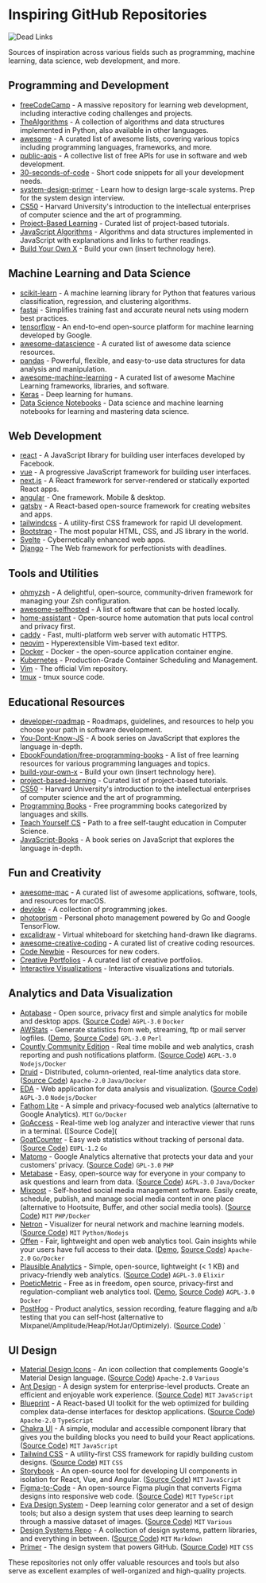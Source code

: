 


# Inspiring GitHub Repositories

![Dead Links](https://github.com/stojanov-igor/Inspiring-Github/actions/workflows/check-links.yml/badge.svg)


Sources of inspiration across various fields such as programming, machine learning, data science, web development, and more.

## Programming and Development
- [freeCodeCamp](https://github.com/freeCodeCamp/freeCodeCamp) - A massive repository for learning web development, including interactive coding challenges and projects.
- [TheAlgorithms](https://github.com/TheAlgorithms/Python) - A collection of algorithms and data structures implemented in Python, also available in other languages.
- [awesome](https://github.com/sindresorhus/awesome) - A curated list of awesome lists, covering various topics including programming languages, frameworks, and more.
- [public-apis](https://github.com/public-apis/public-apis) - A collective list of free APIs for use in software and web development.
- [30-seconds-of-code](https://github.com/30-seconds/30-seconds-of-code) - Short code snippets for all your development needs.
- [system-design-primer](https://github.com/donnemartin/system-design-primer) - Learn how to design large-scale systems. Prep for the system design interview.
- [CS50](https://github.com/cs50) - Harvard University's introduction to the intellectual enterprises of computer science and the art of programming.
- [Project-Based Learning](https://github.com/practical-tutorials/project-based-learning) - Curated list of project-based tutorials.
- [JavaScript Algorithms](https://github.com/trekhleb/javascript-algorithms) - Algorithms and data structures implemented in JavaScript with explanations and links to further readings.
- [Build Your Own X](https://github.com/codecrafters-io/build-your-own-x) - Build your own (insert technology here).

## Machine Learning and Data Science
- [scikit-learn](https://github.com/scikit-learn/scikit-learn) - A machine learning library for Python that features various classification, regression, and clustering algorithms.
- [fastai](https://github.com/fastai/fastai) - Simplifies training fast and accurate neural nets using modern best practices.
- [tensorflow](https://github.com/tensorflow/tensorflow) - An end-to-end open-source platform for machine learning developed by Google.
- [awesome-datascience](https://github.com/academic/awesome-datascience) - A curated list of awesome data science resources.
- [pandas](https://github.com/pandas-dev/pandas) - Powerful, flexible, and easy-to-use data structures for data analysis and manipulation.
- [awesome-machine-learning](https://github.com/josephmisiti/awesome-machine-learning) - A curated list of awesome Machine Learning frameworks, libraries, and software.
- [Keras](https://github.com/keras-team/keras) - Deep learning for humans.
- [Data Science Notebooks](https://github.com/donnemartin/data-science-ipython-notebooks) - Data science and machine learning notebooks for learning and mastering data science.

## Web Development
- [react](https://github.com/facebook/react) - A JavaScript library for building user interfaces developed by Facebook.
- [vue](https://github.com/vuejs/vue) - A progressive JavaScript framework for building user interfaces.
- [next.js](https://github.com/vercel/next.js) - A React framework for server-rendered or statically exported React apps.
- [angular](https://github.com/angular/angular) - One framework. Mobile & desktop.
- [gatsby](https://github.com/gatsbyjs/gatsby) - A React-based open-source framework for creating websites and apps.
- [tailwindcss](https://github.com/tailwindlabs/tailwindcss) - A utility-first CSS framework for rapid UI development.
- [Bootstrap](https://github.com/twbs/bootstrap) - The most popular HTML, CSS, and JS library in the world.
- [Svelte](https://github.com/sveltejs/svelte) - Cybernetically enhanced web apps.
- [Django](https://github.com/django/django) - The Web framework for perfectionists with deadlines.

## Tools and Utilities
- [ohmyzsh](https://github.com/ohmyzsh/ohmyzsh) - A delightful, open-source, community-driven framework for managing your Zsh configuration.
- [awesome-selfhosted](https://github.com/awesome-selfhosted/awesome-selfhosted) - A list of software that can be hosted locally.
- [home-assistant](https://github.com/home-assistant/core) - Open-source home automation that puts local control and privacy first.
- [caddy](https://github.com/caddyserver/caddy) - Fast, multi-platform web server with automatic HTTPS.
- [neovim](https://github.com/neovim/neovim) - Hyperextensible Vim-based text editor.
- [Docker](https://github.com/docker/docker-ce) - Docker - the open-source application container engine.
- [Kubernetes](https://github.com/kubernetes/kubernetes) - Production-Grade Container Scheduling and Management.
- [Vim](https://github.com/vim/vim) - The official Vim repository.
- [tmux](https://github.com/tmux/tmux) - tmux source code.

## Educational Resources
- [developer-roadmap](https://github.com/kamranahmedse/developer-roadmap) - Roadmaps, guidelines, and resources to help you choose your path in software development.
- [You-Dont-Know-JS](https://github.com/getify/You-Dont-Know-JS) - A book series on JavaScript that explores the language in-depth.
- [EbookFoundation/free-programming-books](https://github.com/EbookFoundation/free-programming-books) - A list of free learning resources for various programming languages and topics.
- [build-your-own-x](https://github.com/codecrafters-io/build-your-own-x) - Build your own (insert technology here).
- [project-based-learning](https://github.com/practical-tutorials/project-based-learning) - Curated list of project-based tutorials.
- [CS50](https://github.com/cs50) - Harvard University's introduction to the intellectual enterprises of computer science and the art of programming.
- [Programming Books](https://github.com/EbookFoundation/free-programming-books) - Free programming books categorized by languages and skills.
- [Teach Yourself CS](https://github.com/ossu/computer-science) - Path to a free self-taught education in Computer Science.
- [JavaScript-Books](https://github.com/getify/You-Dont-Know-JS) - A book series on JavaScript that explores the language in-depth.

## Fun and Creativity
- [awesome-mac](https://github.com/jaywcjlove/awesome-mac) - A curated list of awesome applications, software, tools, and resources for macOS.
- [devjoke](https://github.com/shrutikapoor08/devjoke) - A collection of programming jokes.
- [photoprism](https://github.com/photoprism/photoprism) - Personal photo management powered by Go and Google TensorFlow.
- [excalidraw](https://github.com/excalidraw/excalidraw) - Virtual whiteboard for sketching hand-drawn like diagrams.
- [awesome-creative-coding](https://github.com/terkelg/awesome-creative-coding) - A curated list of creative coding resources.
- [Code Newbie](https://github.com/Michael0x2a/curated-programming-resources) - Resources for new coders.
- [Creative Portfolios](https://github.com/iRaul/creative-portfolios) - A curated list of creative portfolios.
- [Interactive Visualizations](https://github.com/curran/data) - Interactive visualizations and tutorials.

## Analytics and Data Visualization
- [Aptabase](https://aptabase.com/) - Open source, privacy first and simple analytics for mobile and desktop apps. ([Source Code](https://github.com/aptabase/aptabase)) `AGPL-3.0` `Docker`
- [AWStats](http://www.awstats.org/) - Generate statistics from web, streaming, ftp or mail server logfiles. ([Demo](https://www.awstats.org/#DEMO), [Source Code](https://github.com/eldy/awstats)) `GPL-3.0` `Perl`
- [Countly Community Edition](https://count.ly) - Real time mobile and web analytics, crash reporting and push notifications platform. ([Source Code](https://github.com/countly)) `AGPL-3.0` `Nodejs/Docker`
- [Druid](http://druid.io/) - Distributed, column-oriented, real-time analytics data store. ([Source Code](https://github.com/apache/druid)) `Apache-2.0` `Java/Docker`
- [EDA](https://eda.jortilles.com/en/jortilles-english/) - Web application for data analysis and visualization. ([Source Code](https://github.com/jortilles/EDA)) `AGPL-3.0` `Nodejs/Docker`
- [Fathom Lite](https://github.com/usefathom/fathom) - A simple and privacy-focused web analytics (alternative to Google Analytics). `MIT` `Go/Docker`
- [GoAccess](http://goaccess.io/) - Real-time web log analyzer and interactive viewer that runs in a terminal. ([Source Code](
- [GoatCounter](https://www.goatcounter.com) - Easy web statistics without tracking of personal data. ([Source Code](https://github.com/arp242/goatcounter)) `EUPL-1.2` `Go`
- [Matomo](https://matomo.org/) - Google Analytics alternative that protects your data and your customers' privacy. ([Source Code](https://github.com/matomo-org/matomo)) `GPL-3.0` `PHP`
- [Metabase](https://metabase.com/) - Easy, open-source way for everyone in your company to ask questions and learn from data. ([Source Code](https://github.com/metabase/metabase)) `AGPL-3.0` `Java/Docker`
- [Mixpost](https://mixpost.app/) - Self-hosted social media management software. Easily create, schedule, publish, and manage social media content in one place (alternative to Hootsuite, Buffer, and other social media tools). ([Source Code](https://github.com/inovector/MixpostApp)) `MIT` `PHP/Docker`
- [Netron](https://netron.app/) - Visualizer for neural network and machine learning models. ([Source Code](https://github.com/lutzroeder/netron)) `MIT` `Python/Nodejs`
- [Offen](https://www.offen.dev/) - Fair, lightweight and open web analytics tool. Gain insights while your users have full access to their data. ([Demo](https://www.offen.dev/try-demo/), [Source Code](https://github.com/offen/offen)) `Apache-2.0` `Go/Docker`
- [Plausible Analytics](https://plausible.io/) - Simple, open-source, lightweight (< 1 KB) and privacy-friendly web analytics. ([Source Code](https://github.com/plausible/analytics/)) `AGPL-3.0` `Elixir`
- [PoeticMetric](https://www.poeticmetric.com) - Free as in freedom, open source, privacy-first and regulation-compliant web analytics tool. ([Demo](https://www.poeticmetric.com/s?d=www.poeticmetric.com), [Source Code](https://github.com/th0th/poeticmetric)) `AGPL-3.0` `Docker`
- [PostHog](https://posthog.com) - Product analytics, session recording, feature flagging and a/b testing that you can self-host (alternative to Mixpanel/Amplitude/Heap/HotJar/Optimizely). ([Source Code](https://github.com/posthog/posthog)) `

## UI Design
- [Material Design Icons](https://material.io/resources/icons/) - An icon collection that complements Google's Material Design language. ([Source Code](https://github.com/google/material-design-icons)) `Apache-2.0` `Various`
- [Ant Design](https://ant.design/) - A design system for enterprise-level products. Create an efficient and enjoyable work experience. ([Source Code](https://github.com/ant-design/ant-design)) `MIT` `JavaScript`
- [Blueprint](https://blueprintjs.com/) - A React-based UI toolkit for the web optimized for building complex data-dense interfaces for desktop applications. ([Source Code](https://github.com/palantir/blueprint)) `Apache-2.0` `TypeScript`
- [Chakra UI](https://chakra-ui.com/) - A simple, modular and accessible component library that gives you the building blocks you need to build your React applications. ([Source Code](https://github.com/chakra-ui/chakra-ui)) `MIT` `JavaScript`
- [Tailwind CSS](https://tailwindcss.com/) - A utility-first CSS framework for rapidly building custom designs. ([Source Code](https://github.com/tailwindlabs/tailwindcss)) `MIT` `CSS`
- [Storybook](https://storybook.js.org/) - An open-source tool for developing UI components in isolation for React, Vue, and Angular. ([Source Code](https://github.com/storybookjs/storybook)) `MIT` `JavaScript`
- [Figma-to-Code](https://www.figma.com/community/plugin/747985167520967365/Figma-to-Code) - An open-source Figma plugin that converts Figma designs into responsive web code. ([Source Code](https://github.com/gridaco/figma-to-code)) `MIT` `TypeScript`
- [Eva Design System](https://eva.design/) - Deep learning color generator and a set of design tools; but also a design system that uses deep learning to search through a massive dataset of images. ([Source Code](https://github.com/akveo/eva-design)) `MIT` `Various`
- [Design Systems Repo](https://designsystemsrepo.com/) - A collection of design systems, pattern libraries, and everything in between. ([Source Code](https://github.com/alexpate/awesome-design-systems)) `MIT` `Markdown`
- [Primer](https://primer.style/) - The design system that powers GitHub. ([Source Code](https://github.com/primer/css)) `MIT` `CSS`



These repositories not only offer valuable resources and tools but also serve as excellent examples of well-organized and high-quality projects. 

